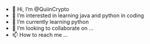 - 👋 Hi, I’m @QuiinCrypto
- 👀 I’m interested in learning java and python in coding
- 🌱 I’m currently learning python
- 💞️ I’m looking to collaborate on ...
- 📫 How to reach me ...

<!---
QuiinCrypto/QuiinCrypto is a ✨ special ✨ repository because its `README.md` (this file) appears on your GitHub profile.
You can click the Preview link to take a look at your changes.
--->
